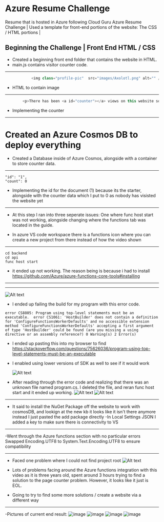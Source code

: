 # Azure Resume Challenge
Resume that is hosted in Azure following Cloud Guru Azure Resume Challenge | Used a template for front-end portions of the website: The CSS / HTML portions | 

## Beginning the Challenge | Front End HTML / CSS

- Created a beginning front end folder that contains the website in HTML.
- main.js contains visitor counter code.
---

```js
            <img class="profile-pic"  src="images/Axolotl.png" alt="" />
```
- HTML to contain image

---
```js
        <p>There has been <a id="counter"></a> views on this website so far :) </p> 
```
- Implementing the counter
---

# Created an Azure Cosmos DB to deploy everything


- Created a Database inside of Azure Cosmos, alongside with a container to store counter data.

--- 
```
"id": "1",
"count": 0
```
-  Implementing the id for the document (1) because its the starter, alongside with the counter data which I put to 0 as nobody has visisted the website yet
---
- At this step I ran into three seperate issues: One where func host start was not working, alongside changing where the functions tab was located in the guide. 

- In azure VS code workspace there is a functions icon where you can create a new project from there instead of how the video shown 
---
```
cd backend
cd api
func host start
```
- it ended up not working. The reason being is because i had to install  https://github.com/Azure/azure-functions-core-tools#installing
---

---
![Alt text](image-1.png)
- I ended up failing the build for my program with this error code.
```
error CS8805: Program using top-level statements must be an executable.  error CS1061: 'HostBuilder' does not contain a definition for 'ConfigureFunctionsWorkerDefaults' and no accessible extension method 'ConfigureFunctionsWorkerDefaults' accepting a first argument of type 'HostBuilder' could be found (are you missing a using directive or an assembly reference?) 0 Warning(s) 2 Error(s)
```
- I ended up pasting this into my browser to find https://stackoverflow.com/questions/75626036/program-using-top-level-statements-must-be-an-executable

- I enabled using lower versions of SDK as well to see if it would work

   ![Alt text](image-2.png)
- After reading through the error code and realizing that there was an unknown file named program.cs. I deleted the file, and reran func host start and it ended up working.
   ![Alt text](image-3.png)
   ![Alt text](image-4.png)
---
- It said to install the NuGet Package off the website to work with cosmosDB, and lookign at the new kb it looks like it isn't there anymore instead I just pasted the add package directly
-In Local Settings JSON I added a key to make sure there is connectivity to VS

---
-Went through the Azure functions section with no particular errors Swapped Encoding.UTF8 to System.Text.Encoding.UTF8 to ensure compatibility

---
- Faced one problem where I could not find project root
![Alt text](image-5.png)

- Lots of problems facing around the Azure functions integration with this video as it is three years old, spent around 3 hours trying to find a solution to the page counter problem. However, it looks like it just is EOL.
- Going to try to find some more solutions / create a website via a different way
---
-Pictures of current end result:
![image](https://github.com/Trieuloo/azure-resume/assets/132096069/2f68e1d6-ba8e-49ff-bece-e48a8812a4d7)
![image](https://github.com/Trieuloo/azure-resume/assets/132096069/ab1abe41-7003-4264-a297-68edfade81c3)
![image](https://github.com/Trieuloo/azure-resume/assets/132096069/2d63bac1-8304-423b-ac07-7c492be0c5bd)
![image](https://github.com/Trieuloo/azure-resume/assets/132096069/a3fd70d9-baec-4b94-8387-257993ec0f9a)





  
  

